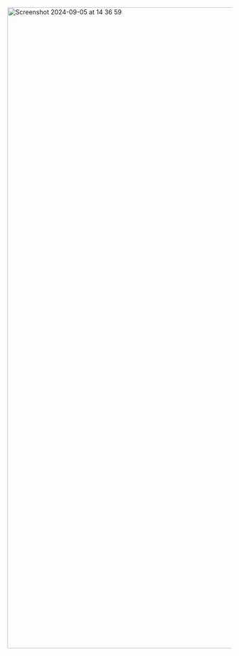 <img width="1440" alt="Screenshot 2024-09-05 at 14 36 59" src="https://github.com/user-attachments/assets/3d719e3e-28c2-485c-8628-cacd749e1e96">
